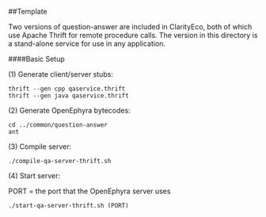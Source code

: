 ##Template

Two versions of question-answer are included in ClarityEco, both of which use
Apache Thrift for remote procedure calls. The version in this directory
is a stand-alone service for use in any application.

####Basic Setup

(1) Generate client/server stubs:

```
thrift --gen cpp qaservice.thrift
thrift --gen java qaservice.thrift
```

(2) Generate OpenEphyra bytecodes:

```
cd ../common/question-answer
ant
```

(3) Compile server:

`./compile-qa-server-thrift.sh`

(4) Start server:

PORT = the port that the OpenEphyra server uses

`./start-qa-server-thrift.sh (PORT)`
